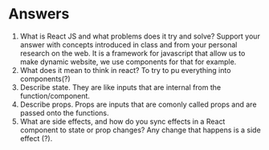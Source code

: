 # Answers

1. What is React JS and what problems does it try and solve? Support your answer with concepts introduced in class and from your personal research on the web.
It is a framework for javascript that allow us to make dynamic website, we use components for that for example.
1. What does it mean to think in react?
To try to pu everything into components(?)
1. Describe state.
They are like inputs that are internal from the function/component.
1. Describe props.
Props are inputs that are comonly called props and are passed onto the functions.
1. What are side effects, and how do you sync effects in a React component to state or prop changes?
Any change that happens is a side effect (?). 


